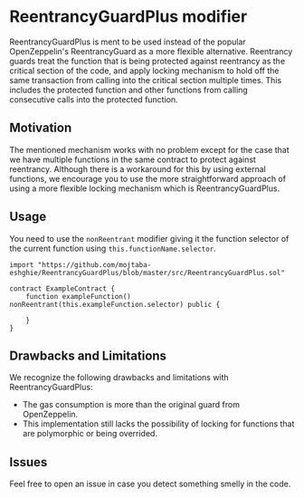 ﻿# ReentrancyGuardPlus modifier 

ReentrancyGuardPlus is ment to be used instead of the popular OpenZeppelin's ReentrancyGuard as a more flexible alternative. Reentrancy guards treat the function that is being protected against reentrancy as the critical section of the code, and apply locking mechanism to hold off the same transaction from calling into the critical section multiple times. This includes the protected function and other functions from calling consecutive calls into the protected function.

## Motivation
The mentioned mechanism works with no problem except for the case that we have multiple functions in the same contract to protect against reentrancy. Although there is a workaround for this by using external functions, we encourage you to use the more straightforward approach of using a more flexible locking mechanism which is ReentrancyGuardPlus.

## Usage
You need to use the `nonReentrant` modifier giving it the function selector of the current function using `this.functionName.selector`.
```
import "https://github.com/mojtaba-eshghie/ReentrancyGuardPlus/blob/master/src/ReentrancyGuardPlus.sol"

contract ExampleContract {
    function exampleFunction() nonReentrant(this.exampleFunction.selector) public {

    }
}
```

## Drawbacks and Limitations
We recognize the following drawbacks and limitations with ReentrancyGuardPlus:
- The gas consumption is more than the original guard from OpenZeppelin.
- This implementation still lacks the possibility of locking for functions that are polymorphic or being overrided.



## Issues
Feel free to open an issue in case you detect something smelly in the code. 
